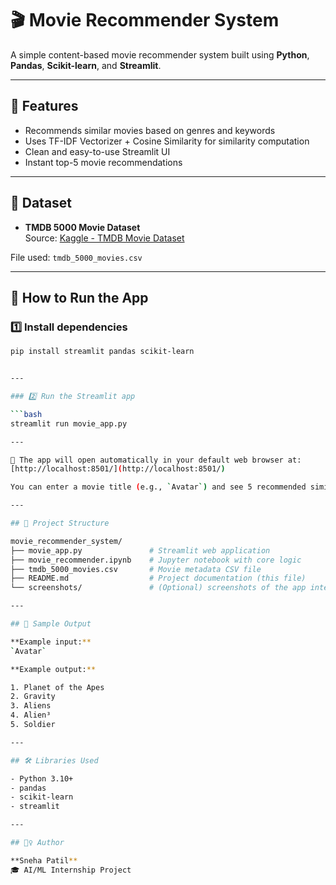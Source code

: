# 🎬 Movie Recommender System

A simple content-based movie recommender system built using **Python**, **Pandas**, **Scikit-learn**, and **Streamlit**.

---

## 📌 Features

- Recommends similar movies based on genres and keywords  
- Uses TF-IDF Vectorizer + Cosine Similarity for similarity computation  
- Clean and easy-to-use Streamlit UI  
- Instant top-5 movie recommendations  

---

## 🧠 Dataset

- **TMDB 5000 Movie Dataset**  
  Source: [Kaggle - TMDB Movie Dataset](https://www.kaggle.com/datasets/tmdb/tmdb-movie-metadata)

File used: `tmdb_5000_movies.csv`

---

## 🚀 How to Run the App

### 1️⃣ Install dependencies

```bash
pip install streamlit pandas scikit-learn


---

### 2️⃣ Run the Streamlit app

```bash
streamlit run movie_app.py

---

📌 The app will open automatically in your default web browser at:  
[http://localhost:8501/](http://localhost:8501/)

You can enter a movie title (e.g., `Avatar`) and see 5 recommended similar movies.

---

## 📂 Project Structure

movie_recommender_system/
├── movie_app.py               # Streamlit web application
├── movie_recommender.ipynb    # Jupyter notebook with core logic
├── tmdb_5000_movies.csv       # Movie metadata CSV file
├── README.md                  # Project documentation (this file)
└── screenshots/               # (Optional) screenshots of the app interface

---

## 🎥 Sample Output

**Example input:**  
`Avatar`

**Example output:**

1. Planet of the Apes  
2. Gravity  
3. Aliens  
4. Alien³  
5. Soldier  

---

## 🛠 Libraries Used

- Python 3.10+  
- pandas  
- scikit-learn  
- streamlit  

---

## 🙋‍♀️ Author

**Sneha Patil**  
🎓 AI/ML Internship Project



